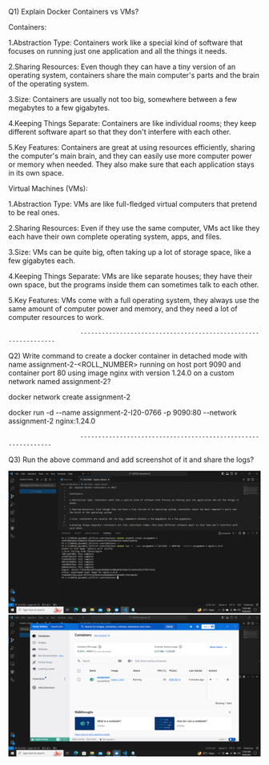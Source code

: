 Q1) Explain Docker Containers vs VMs?

Containers:

1.Abstraction Type: Containers work like a special kind of software that focuses on running just one application and all the things it needs.

2.Sharing Resources: Even though they can have a tiny version of an operating system, containers share the main computer's parts and the brain of the operating system.

3.Size: Containers are usually not too big, somewhere between a few megabytes to a few gigabytes.

4.Keeping Things Separate: Containers are like individual rooms; they keep different software apart so that they don't interfere with each other.

5.Key Features: Containers are great at using resources efficiently, sharing the computer's main brain, and they can easily use more computer power or memory when needed. They also make sure that each application stays in its own space.

Virtual Machines (VMs):

1.Abstraction Type: VMs are like full-fledged virtual computers that pretend to be real ones.

2.Sharing Resources: Even if they use the same computer, VMs act like they each have their own complete operating system, apps, and files.

3.Size: VMs can be quite big, often taking up a lot of storage space, like a few gigabytes each.

4.Keeping Things Separate: VMs are like separate houses; they have their own space, but the programs inside them can sometimes talk to each other.

5.Key Features: VMs come with a full operating system, they always use the same amount of computer power and memory, and they need a lot of computer resources to work.

                        ---------------------------------------------------------------

Q2) Write command to create a docker container in detached mode with name assignment-2-<ROLL_NUMBER> running on host port 9090 and container port 80 using image nginx with version 1.24.0 on a custom network named assignment-2?

docker network create assignment-2

docker run -d --name assignment-2-I20-0766 -p 9090:80 --network assignment-2 nginx:1.24.0

                        --------------------------------------------------------------

Q3) Run the above command and add screenshot of it and share the logs?

![Alt text](Terminal.png) 
![Alt text](Docker.png)

